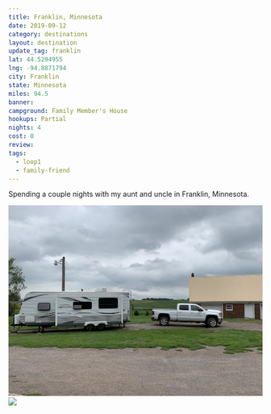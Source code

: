 ```yaml
---
title: Franklin, Minnesota
date: 2019-09-12
category: destinations
layout: destination
update_tag: franklin
lat: 44.5294955
lng: -94.8871794
city: Franklin
state: Minnesota
miles: 94.5
banner: 
campground: Family Member's House
hookups: Partial
nights: 4
cost: 0
review:
tags:
  - loop1
  - family-friend
---
```


<p>Spending a couple nights with my aunt and uncle in Franklin, Minnesota.</p>

<img src="/assets/img/destinations/minnesota/franklin.jpg">
<br/>
<img src="/assets/img/destinations/minnesota/franklin-guns.jpg">